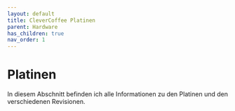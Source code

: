 ```yaml
---
layout: default
title: CleverCoffee Platinen
parent: Hardware
has_children: true
nav_order: 1
---
```


# Platinen

In diesem Abschnitt befinden ich alle Informationen zu den Platinen und den verschiedenen Revisionen.